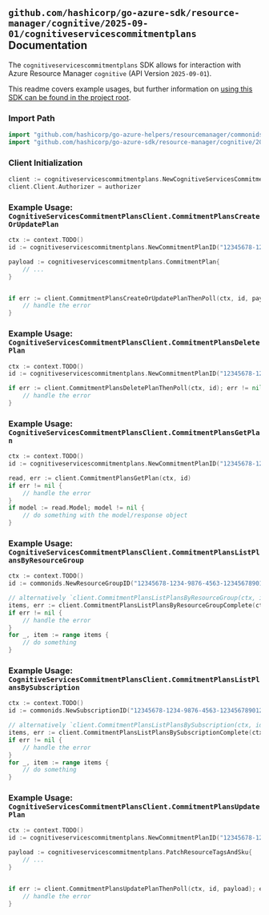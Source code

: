 
## `github.com/hashicorp/go-azure-sdk/resource-manager/cognitive/2025-09-01/cognitiveservicescommitmentplans` Documentation

The `cognitiveservicescommitmentplans` SDK allows for interaction with Azure Resource Manager `cognitive` (API Version `2025-09-01`).

This readme covers example usages, but further information on [using this SDK can be found in the project root](https://github.com/hashicorp/go-azure-sdk/tree/main/docs).

### Import Path

```go
import "github.com/hashicorp/go-azure-helpers/resourcemanager/commonids"
import "github.com/hashicorp/go-azure-sdk/resource-manager/cognitive/2025-09-01/cognitiveservicescommitmentplans"
```


### Client Initialization

```go
client := cognitiveservicescommitmentplans.NewCognitiveServicesCommitmentPlansClientWithBaseURI("https://management.azure.com")
client.Client.Authorizer = authorizer
```


### Example Usage: `CognitiveServicesCommitmentPlansClient.CommitmentPlansCreateOrUpdatePlan`

```go
ctx := context.TODO()
id := cognitiveservicescommitmentplans.NewCommitmentPlanID("12345678-1234-9876-4563-123456789012", "example-resource-group", "commitmentPlanName")

payload := cognitiveservicescommitmentplans.CommitmentPlan{
	// ...
}


if err := client.CommitmentPlansCreateOrUpdatePlanThenPoll(ctx, id, payload); err != nil {
	// handle the error
}
```


### Example Usage: `CognitiveServicesCommitmentPlansClient.CommitmentPlansDeletePlan`

```go
ctx := context.TODO()
id := cognitiveservicescommitmentplans.NewCommitmentPlanID("12345678-1234-9876-4563-123456789012", "example-resource-group", "commitmentPlanName")

if err := client.CommitmentPlansDeletePlanThenPoll(ctx, id); err != nil {
	// handle the error
}
```


### Example Usage: `CognitiveServicesCommitmentPlansClient.CommitmentPlansGetPlan`

```go
ctx := context.TODO()
id := cognitiveservicescommitmentplans.NewCommitmentPlanID("12345678-1234-9876-4563-123456789012", "example-resource-group", "commitmentPlanName")

read, err := client.CommitmentPlansGetPlan(ctx, id)
if err != nil {
	// handle the error
}
if model := read.Model; model != nil {
	// do something with the model/response object
}
```


### Example Usage: `CognitiveServicesCommitmentPlansClient.CommitmentPlansListPlansByResourceGroup`

```go
ctx := context.TODO()
id := commonids.NewResourceGroupID("12345678-1234-9876-4563-123456789012", "example-resource-group")

// alternatively `client.CommitmentPlansListPlansByResourceGroup(ctx, id)` can be used to do batched pagination
items, err := client.CommitmentPlansListPlansByResourceGroupComplete(ctx, id)
if err != nil {
	// handle the error
}
for _, item := range items {
	// do something
}
```


### Example Usage: `CognitiveServicesCommitmentPlansClient.CommitmentPlansListPlansBySubscription`

```go
ctx := context.TODO()
id := commonids.NewSubscriptionID("12345678-1234-9876-4563-123456789012")

// alternatively `client.CommitmentPlansListPlansBySubscription(ctx, id)` can be used to do batched pagination
items, err := client.CommitmentPlansListPlansBySubscriptionComplete(ctx, id)
if err != nil {
	// handle the error
}
for _, item := range items {
	// do something
}
```


### Example Usage: `CognitiveServicesCommitmentPlansClient.CommitmentPlansUpdatePlan`

```go
ctx := context.TODO()
id := cognitiveservicescommitmentplans.NewCommitmentPlanID("12345678-1234-9876-4563-123456789012", "example-resource-group", "commitmentPlanName")

payload := cognitiveservicescommitmentplans.PatchResourceTagsAndSku{
	// ...
}


if err := client.CommitmentPlansUpdatePlanThenPoll(ctx, id, payload); err != nil {
	// handle the error
}
```
